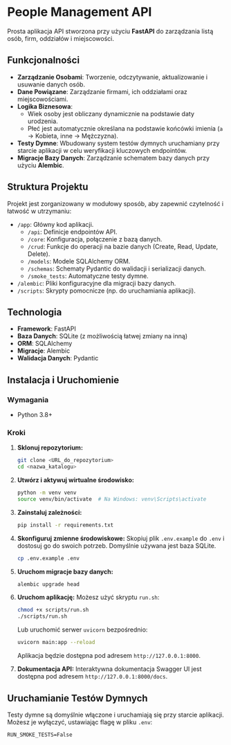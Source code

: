 # People Management API

Prosta aplikacja API stworzona przy użyciu **FastAPI** do zarządzania listą osób, firm, oddziałów i miejscowości.

## Funkcjonalności

*   **Zarządzanie Osobami**: Tworzenie, odczytywanie, aktualizowanie i usuwanie danych osób.
*   **Dane Powiązane**: Zarządzanie firmami, ich oddziałami oraz miejscowościami.
*   **Logika Biznesowa**:
    *   Wiek osoby jest obliczany dynamicznie na podstawie daty urodzenia.
    *   Płeć jest automatycznie określana na podstawie końcówki imienia (`a` -> Kobieta, inne -> Mężczyzna).
*   **Testy Dymne**: Wbudowany system testów dymnych uruchamiany przy starcie aplikacji w celu weryfikacji kluczowych endpointów.
*   **Migracje Bazy Danych**: Zarządzanie schematem bazy danych przy użyciu **Alembic**.

## Struktura Projektu

Projekt jest zorganizowany w modułowy sposób, aby zapewnić czytelność i łatwość w utrzymaniu:

-   `/app`: Główny kod aplikacji.
    -   `/api`: Definicje endpointów API.
    -   `/core`: Konfiguracja, połączenie z bazą danych.
    -   `/crud`: Funkcje do operacji na bazie danych (Create, Read, Update, Delete).
    -   `/models`: Modele SQLAlchemy ORM.
    -   `/schemas`: Schematy Pydantic do walidacji i serializacji danych.
    -   `/smoke_tests`: Automatyczne testy dymne.
-   `/alembic`: Pliki konfiguracyjne dla migracji bazy danych.
-   `/scripts`: Skrypty pomocnicze (np. do uruchamiania aplikacji).

## Technologia

*   **Framework**: FastAPI
*   **Baza Danych**: SQLite (z możliwością łatwej zmiany na inną)
*   **ORM**: SQLAlchemy
*   **Migracje**: Alembic
*   **Walidacja Danych**: Pydantic

## Instalacja i Uruchomienie

### Wymagania

*   Python 3.8+

### Kroki

1.  **Sklonuj repozytorium:**
    ```bash
    git clone <URL_do_repozytorium>
    cd <nazwa_katalogu>
    ```

2.  **Utwórz i aktywuj wirtualne środowisko:**
    ```bash
    python -m venv venv
    source venv/bin/activate  # Na Windows: venv\Scripts\activate
    ```

3.  **Zainstaluj zależności:**
    ```bash
    pip install -r requirements.txt
    ```

4.  **Skonfiguruj zmienne środowiskowe:**
    Skopiuj plik `.env.example` do `.env` i dostosuj go do swoich potrzeb. Domyślnie używana jest baza SQLite.
    ```bash
    cp .env.example .env
    ```

5.  **Uruchom migracje bazy danych:**
    ```bash
    alembic upgrade head
    ```

6.  **Uruchom aplikację:**
    Możesz użyć skryptu `run.sh`:
    ```bash
    chmod +x scripts/run.sh
    ./scripts/run.sh
    ```
    Lub uruchomić serwer `uvicorn` bezpośrednio:
    ```bash
    uvicorn main:app --reload
    ```
    Aplikacja będzie dostępna pod adresem `http://127.0.0.1:8000`.

7.  **Dokumentacja API:**
    Interaktywna dokumentacja Swagger UI jest dostępna pod adresem `http://127.0.0.1:8000/docs`.

## Uruchamianie Testów Dymnych

Testy dymne są domyślnie włączone i uruchamiają się przy starcie aplikacji. Możesz je wyłączyć, ustawiając flagę w pliku `.env`:

```env
RUN_SMOKE_TESTS=False
